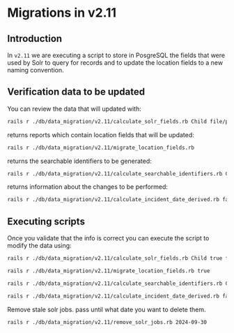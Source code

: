 <!-- Copyright (c) 2014 - 2023 UNICEF. All rights reserved. -->

Migrations in v2.11
========

## Introduction
In `v2.11` we are executing a script to store in PosgreSQL the fields that were used by Solr
to query for records and to update the location fields to a new naming convention.

## Verification data to be updated
You can review the data that will updated with:

```bash
rails r ./db/data_migration/v2.11/calculate_solr_fields.rb Child file/path.txt
```

returns reports which contain location fields that will be updated:
```bash
rails r ./db/data_migration/v2.11/migrate_location_fields.rb
```

returns the searchable identifiers to be generated:
```bash
rails r ./db/data_migration/v2.11/calculate_searchable_identifiers.rb Child false file/path.txt
```

returns information about the changes to be performed:
```bash
rails r ./db/data_migration/v2.11/calculate_incident_date_derived.rb false file/path.txt
```

## Executing scripts
Once you validate that the info is correct you can execute the script to modify the data using:

```bash
rails r ./db/data_migration/v2.11/calculate_solr_fields.rb Child true file/path.txt
```

```bash
rails r ./db/data_migration/v2.11/migrate_location_fields.rb true
```

```bash
rails r ./db/data_migration/v2.11/calculate_searchable_identifiers.rb Child true file/path.txt
```

```bash
rails r ./db/data_migration/v2.11/calculate_incident_date_derived.rb false file/path.txt
```

Remove stale solr jobs. pass until what date you want to delete them.
```bash
rails r ./db/data_migration/v2.11/remove_solr_jobs.rb 2024-09-30
```

